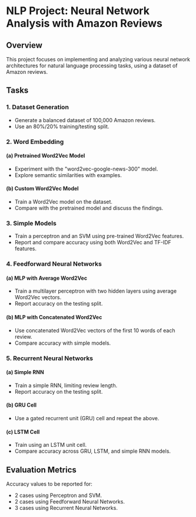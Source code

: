 # NLP Project: Neural Network Analysis with Amazon Reviews

## Overview

This project focuses on implementing and analyzing various neural network architectures for natural language processing tasks, using a dataset of Amazon reviews.

## Tasks

### 1. Dataset Generation

- Generate a balanced dataset of 100,000 Amazon reviews.
- Use an 80%/20% training/testing split.

### 2. Word Embedding

#### (a) Pretrained Word2Vec Model

- Experiment with the "word2vec-google-news-300" model.
- Explore semantic similarities with examples.

#### (b) Custom Word2Vec Model

- Train a Word2Vec model on the dataset.
- Compare with the pretrained model and discuss the findings.

### 3. Simple Models

- Train a perceptron and an SVM using pre-trained Word2Vec features.
- Report and compare accuracy using both Word2Vec and TF-IDF features.

### 4. Feedforward Neural Networks

#### (a) MLP with Average Word2Vec

- Train a multilayer perceptron with two hidden layers using average Word2Vec vectors.
- Report accuracy on the testing split.

#### (b) MLP with Concatenated Word2Vec

- Use concatenated Word2Vec vectors of the first 10 words of each review.
- Compare accuracy with simple models.

### 5. Recurrent Neural Networks

#### (a) Simple RNN

- Train a simple RNN, limiting review length.
- Report accuracy on the testing split.

#### (b) GRU Cell

- Use a gated recurrent unit (GRU) cell and repeat the above.

#### (c) LSTM Cell

- Train using an LSTM unit cell.
- Compare accuracy across GRU, LSTM, and simple RNN models.

## Evaluation Metrics

Accuracy values to be reported for:

- 2 cases using Perceptron and SVM.
- 2 cases using Feedforward Neural Networks.
- 3 cases using Recurrent Neural Networks.
